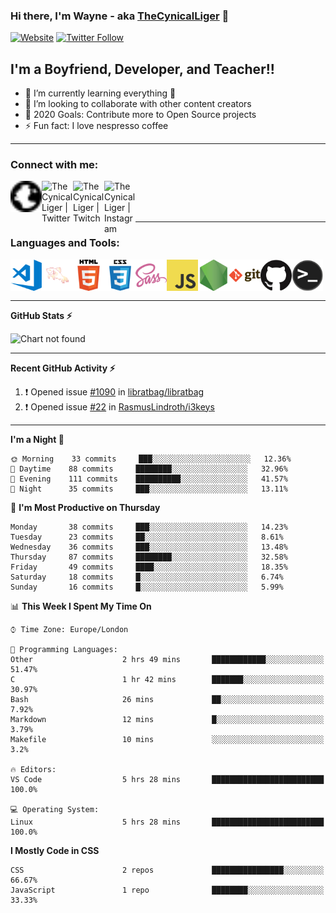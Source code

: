 ### Hi there, I'm Wayne - aka [TheCynicalLiger][website] 👋

[![Website](https://img.shields.io/website?label=github.com/TheCynicalLiger/&style=for-the-badge&url=https://github.com/TheCynicalLiger/)][website]
[![Twitter Follow](https://img.shields.io/twitter/follow/TheCynicalLiger?color=1DA1F2&logo=twitter&style=for-the-badge)](https://twitter.com/intent/follow?original_referer=https%3A%2F%2Fgithub.com%2FTheCynicalLiger&screen_name=TheCynicalLiger)

## I'm a Boyfriend, Developer, and Teacher!!

- 🌱 I’m currently learning everything 🤣
- 👯 I’m looking to collaborate with other content creators
- 🥅 2020 Goals: Contribute more to Open Source projects
- ⚡ Fun fact: I love nespresso coffee

---

### Connect with me:

[<img align="left" alt="TheCynicalLiger | GitHub" width="50px" src="https://raw.githubusercontent.com/iconic/open-iconic/master/svg/globe.svg" />][website]
[<img align="left" alt="TheCynicalLiger | Twitter" width="50px" src="https://cdn.jsdelivr.net/npm/simple-icons@v3/icons/twitter.svg" />][twitter]
[<img align="left" alt="TheCynicalLiger | Twitch" width="50px" src="https://cdn.jsdelivr.net/npm/simple-icons@v3/icons/twitch.svg" />][Twitch]
[<img align="left" alt="TheCynicalLiger | Instagram" width="50px" src="https://cdn.jsdelivr.net/npm/simple-icons@v3/icons/instagram.svg" />][instagram]

<br />
<br />
<br />

---

### Languages and Tools:

<img align="left" alt="Visual Studio Code" width="50px" src="https://raw.githubusercontent.com/github/explore/80688e429a7d4ef2fca1e82350fe8e3517d3494d/topics/visual-studio-code/visual-studio-code.png" />
<img align="left" alt="Fish" width="50px" src="https://raw.githubusercontent.com/github/explore/80688e429a7d4ef2fca1e82350fe8e3517d3494d/topics/fish/fish.png" />
<img align="left" alt="HTML5" width="50px" src="https://raw.githubusercontent.com/github/explore/80688e429a7d4ef2fca1e82350fe8e3517d3494d/topics/html/html.png" />
<img align="left" alt="CSS3" width="50px" src="https://raw.githubusercontent.com/github/explore/80688e429a7d4ef2fca1e82350fe8e3517d3494d/topics/css/css.png" />
<img align="left" alt="Sass" width="50px" src="https://raw.githubusercontent.com/github/explore/80688e429a7d4ef2fca1e82350fe8e3517d3494d/topics/sass/sass.png" />
<img align="left" alt="JavaScript" width="50px" src="https://raw.githubusercontent.com/github/explore/80688e429a7d4ef2fca1e82350fe8e3517d3494d/topics/javascript/javascript.png" />
<img align="left" alt="Node.js" width="50px" src="https://raw.githubusercontent.com/github/explore/80688e429a7d4ef2fca1e82350fe8e3517d3494d/topics/nodejs/nodejs.png" />
<img align="left" alt="Git" width="50px" src="https://raw.githubusercontent.com/github/explore/80688e429a7d4ef2fca1e82350fe8e3517d3494d/topics/git/git.png" />
<img align="left" alt="GitHub" width="50px" src="https://raw.githubusercontent.com/github/explore/78df643247d429f6cc873026c0622819ad797942/topics/github/github.png" />
<img align="left" alt="Terminal" width="50px" src="https://raw.githubusercontent.com/github/explore/80688e429a7d4ef2fca1e82350fe8e3517d3494d/topics/terminal/terminal.png" />

<br />
<br />
<br />

---

**GitHub Stats :zap:**

![Chart not found](https://github-readme-stats.vercel.app/api?username=TheCynicalLiger&show_icons=true&count_private=true&hide_border=true&include_all_commits=true&custom_title=TheCynicalLiger%27s+GitHub+Stats)

---

**Recent GitHub Activity :zap:**
  
<!--START_SECTION:activity-->
1. ❗️ Opened issue [#1090](https://github.com/libratbag/libratbag/issues/1090) in [libratbag/libratbag](https://github.com/libratbag/libratbag)
2. ❗️ Opened issue [#22](https://github.com/RasmusLindroth/i3keys/issues/22) in [RasmusLindroth/i3keys](https://github.com/RasmusLindroth/i3keys)
<!--END_SECTION:activity-->

---

<!--START_SECTION:waka-->
**I'm a Night 🦉** 

```text
🌞 Morning    33 commits     ███░░░░░░░░░░░░░░░░░░░░░░   12.36% 
🌆 Daytime    88 commits     ████████░░░░░░░░░░░░░░░░░   32.96% 
🌃 Evening    111 commits    ██████████░░░░░░░░░░░░░░░   41.57% 
🌙 Night      35 commits     ███░░░░░░░░░░░░░░░░░░░░░░   13.11%

```
📅 **I'm Most Productive on Thursday** 

```text
Monday       38 commits     ███░░░░░░░░░░░░░░░░░░░░░░   14.23% 
Tuesday      23 commits     ██░░░░░░░░░░░░░░░░░░░░░░░   8.61% 
Wednesday    36 commits     ███░░░░░░░░░░░░░░░░░░░░░░   13.48% 
Thursday     87 commits     ████████░░░░░░░░░░░░░░░░░   32.58% 
Friday       49 commits     ████░░░░░░░░░░░░░░░░░░░░░   18.35% 
Saturday     18 commits     █░░░░░░░░░░░░░░░░░░░░░░░░   6.74% 
Sunday       16 commits     █░░░░░░░░░░░░░░░░░░░░░░░░   5.99%

```


📊 **This Week I Spent My Time On** 

```text
⌚︎ Time Zone: Europe/London

💬 Programming Languages: 
Other                    2 hrs 49 mins       ████████████░░░░░░░░░░░░░   51.47% 
C                        1 hr 42 mins        ███████░░░░░░░░░░░░░░░░░░   30.97% 
Bash                     26 mins             ██░░░░░░░░░░░░░░░░░░░░░░░   7.92% 
Markdown                 12 mins             █░░░░░░░░░░░░░░░░░░░░░░░░   3.79% 
Makefile                 10 mins             ░░░░░░░░░░░░░░░░░░░░░░░░░   3.2%

🔥 Editors: 
VS Code                  5 hrs 28 mins       █████████████████████████   100.0%

💻 Operating System: 
Linux                    5 hrs 28 mins       █████████████████████████   100.0%

```

**I Mostly Code in CSS** 

```text
CSS                      2 repos             ████████████████░░░░░░░░░   66.67% 
JavaScript               1 repo              ████████░░░░░░░░░░░░░░░░░   33.33%

```



<!--END_SECTION:waka-->


[website]: https://github.com/TheCynicalLiger/
[twitter]: https://twitter.com/TheCynicalLiger
[twitch]: https://twitch.tv/TheCynicalLiger
[instagram]: https://instagram.com/TheCynicalLiger
